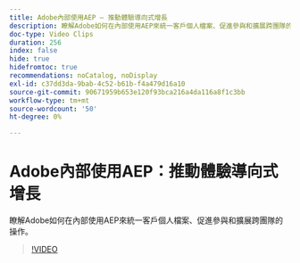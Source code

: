 ```yaml
---
title: Adobe內部使用AEP — 推動體驗導向式增長
description: 瞭解Adobe如何在內部使用AEP來統一客戶個人檔案、促進參與和擴展跨團隊的操作。
doc-type: Video Clips
duration: 256
index: false
hide: true
hidefromtoc: true
recommendations: noCatalog, noDisplay
exl-id: c37dd3da-9bab-4c52-b61b-f4a479d16a10
source-git-commit: 90671959b653e120f93bca216a4da116a8f1c3bb
workflow-type: tm+mt
source-wordcount: '50'
ht-degree: 0%

---
```


# Adobe內部使用AEP：推動體驗導向式增長

瞭解Adobe如何在內部使用AEP來統一客戶個人檔案、促進參與和擴展跨團隊的操作。

<!-- 62_S655_3442541_255_adobes-internal-use-of-aep-driving-experienceled-growth -->
>[!VIDEO](https://video.tv.adobe.com/v/3458328/?learn=on&enablevpops=true)
